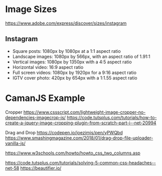 

# Image Sizes

https://www.adobe.com/express/discover/sizes/instagram


## Instagram

* Square posts: 1080px by 1080px at a 1:1 aspect ratio
* Landscape images: 1080px by 566px, with an aspect ratio of 1.91:1
* Vertical images: 1080px by 1350px with a 4:5 aspect ratio
* Horizontal video: 16:9 aspect ratio
* Full screen videos: 1080px by 1920px for a 9:16 aspect ratio
* IGTV cover photo: 420px by 654px with a 1:1.55 aspect ratio








# CamanJS Example


Cropper
https://www.cssscript.com/lightweight-image-cropper-no-dependencies-imagecrop-js/
https://code.tutsplus.com/tutorials/how-to-create-a-jquery-image-cropping-plugin-from-scratch-part-i--net-20994


Drag and Drop
https://codepen.io/joezimjs/pen/yPWQbd
https://www.smashingmagazine.com/2018/01/drag-drop-file-uploader-vanilla-js/


https://www.w3schools.com/howto/howto_css_two_columns.asp




https://code.tutsplus.com/tutorials/solving-5-common-css-headaches--net-58
https://beautifier.io/


